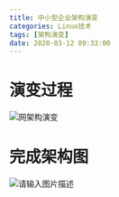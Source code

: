 ```yaml
---
title: 中小型企业架构演变
categories: Linux技术
tags: [架构演变]
date: 2020-03-12 09:33:00
---
```

演变过程
====

![网架构演变][1]



完成架构图
=====

![请输入图片描述][2]


  [1]: https://cdn.jsdelivr.net/gh/xoxoyun/MCDN/usr/uploads/2020/03/%E6%9E%B6%E6%9E%84%E6%BC%94%E5%8F%98.jpg
  [2]: http://www.kococ.cn/usr/uploads/2020/03/%E5%AE%8C%E6%88%90%E6%9E%B6%E6%9E%84%E5%9B%BE.bmp
